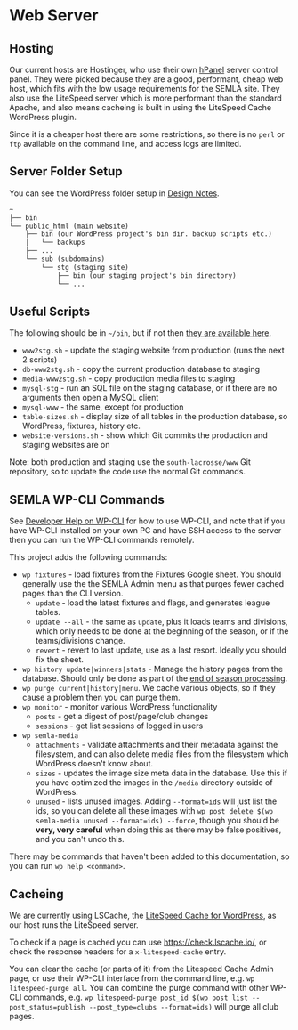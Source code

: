 # Web Server

## Hosting

Our current hosts are Hostinger, who use their own [hPanel](https://hpanel.hostinger.com/hosting/southlacrosse.org.uk/) server control panel. They were picked because they are a good, performant, cheap web host, which fits with the low usage requirements for the SEMLA site. They also use the LiteSpeed server which is more performant than the standard Apache, and also means cacheing is built in using the LiteSpeed Cache WordPress plugin.

Since it is a cheaper host there are some restrictions, so there is no `perl` or `ftp` available on the command line, and access logs are limited.

## Server Folder Setup

You can see the WordPress folder setup in [Design Notes](design-notes.md#folder-structure).

```txt
~
├── bin
└── public_html (main website)
    ├── bin (our WordPress project's bin dir. backup scripts etc.)
    │   └── backups
    ├── ...
    └── sub (subdomains)
        └── stg (staging site)
            ├── bin (our staging project's bin directory)
            └── ...
```

## Useful Scripts

The following should be in `~/bin`, but if not then [they are available here](../bin/).

* `www2stg.sh` - update the staging website from production (runs the next 2 scripts)
* `db-www2stg.sh` - copy the current production database to staging
* `media-www2stg.sh` - copy production media files to staging
* `mysql-stg` - run an SQL file on the staging database, or if there are no arguments then open a MySQL client
* `mysql-www` - the same, except for production
* `table-sizes.sh` - display size of all tables in the production database, so WordPress, fixtures, history etc.
* `website-versions.sh` - show which Git commits the production and staging websites are on

Note: both production and staging use the `south-lacrosse/www` Git repository, so to update the code use the normal Git commands.

## SEMLA WP-CLI Commands

See [Developer Help on WP-CLI](development-help.md#wp-cli-commands) for how to use WP-CLI, and note that if you have WP-CLI installed on your own PC and have SSH access to the server then you can run the WP-CLI commands remotely.

This project adds the following commands:

* `wp fixtures` - load fixtures from the Fixtures Google sheet. You should generally use the the SEMLA Admin menu as that purges fewer cached pages than the CLI version.
    * `update` - load the latest fixtures and flags, and generates league tables.
    * `update --all` - the same as `update`, plus it loads teams and divisions, which only needs to be done at the beginning of the season, or if the teams/divisions change.
    * `revert` - revert to last update, use as a last resort. Ideally you should fix the sheet.
* `wp history update|winners|stats` - Manage the history pages from the database. Should only be done as part of the [end of season processing](end-season.md).
* `wp purge current|history|menu`. We cache various objects, so if they cause a problem then you can purge them.
* `wp monitor` - monitor various WordPress functionality
    * `posts` - get a digest of post/page/club changes
    * `sessions` - get list sessions of logged in users
* `wp semla-media`
    * `attachments` - validate attachments and their metadata against the filesystem, and can also delete media files from the filesystem which WordPress doesn't know about.
    * `sizes` - updates the image size meta data in the database. Use this if you have optimized the images in the `/media` directory outside of WordPress.
    * `unused` - lists unused images. Adding `--format=ids` will just list the ids, so you can delete all these images with `wp post delete $(wp semla-media unused --format=ids) --force`, though you should be **very, very careful** when doing this as there may be false positives, and you can't undo this.

There may be commands that haven't been added to this documentation, so you can run `wp help <command>`.

## Cacheing

We are currently using LSCache, the [LiteSpeed Cache for WordPress](https://docs.litespeedtech.com/lscache/lscwp/), as our host runs the LiteSpeed server.

To check if a page is cached you can use <https://check.lscache.io/>, or check the response headers for a `x-litespeed-cache` entry.

You can clear the cache (or parts of it) from the Litespeed Cache Admin page, or use their WP-CLI interface from the command line, e.g. `wp litespeed-purge all`. You can combine the purge command with other WP-CLI commands, e.g. `wp litespeed-purge post_id $(wp post list --post_status=publish --post_type=clubs --format=ids)` will purge all club pages.
